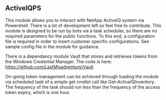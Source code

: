 ## ActiveIQPS

This module allows you to interact with NetApp ActiveIQ system via Powershell.  There is a lot of development left so feel free to contribute. This module is designed to be run by bots via a task scheduler, so there are no required parameters for the public functions.  To this end, a configuration file is required in order to insert customer specific configurations.  See sample config file in the module for guidance.

There is a dependancy module Vault that stores and retrieves tokens from the Windows Credential Manager. The code is here: https://github.com/LastMisadventure/Vault

On-going token management can be achieved through loading the module via scheduled task of a simple get cmdlet call like Get-ActiveIQInventory. The frequency of the task should run less than the frequency of the access token expiry, which is one hour.